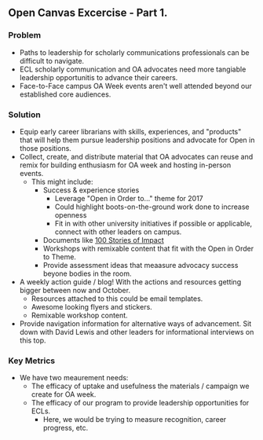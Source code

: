 ## Open Canvas Excercise - Part 1. 

### Problem

* Paths to leadership for scholarly communications professionals can be difficult to navigate.
* ECL scholarly communication and OA advocates need more tangiable leadership opportunitis to advance their careers.
* Face-to-Face campus OA Week events aren't well attended beyond our established core audiences.

### Solution

* Equip early career librarians with skills, experiences, and "products" that will help them pursue leadership positions and advocate for Open in those positions. 
* Collect, create, and distribute material that OA advocates can reuse and remix for building enthusiasm for OA week and hosting in-person events.
  * This might include:
    * Success & experience stories
      * Leverage "Open in Order to..." theme for 2017
      * Could highlight boots-on-the-ground work done to increase openness
      * Fit in with other university initiatives if possible or applicable, connect with other leaders on campus.
    * Documents like [100 Stories of Impact](https://works.bepress.com/jean_gabriel_bankier/27/)
    * Workshops with remixable content that fit with the Open in Order to Theme.
    * Provide assessment ideas that meaasure advocacy success beyone bodies in the room.
* A weekly action guide / blog! With the actions and resources getting bigger between now and October.
  * Resources attached to this could be email templates.
  * Awesome looking flyers and stickers.
  * Remixable workshop content.
* Provide navigation information for alternative ways of advancement.  Sit down with David Lewis and other leaders for informational interviews on this top.
    
### Key Metrics
* We have two meaurement needs:
  * The efficacy of uptake and usefulness the materials / campaign we create for OA week.
  * The efficacy of our program to provide leadership opportunities for ECLs.
    * Here, we would be trying to measure recognition, career progress, etc. 
  
